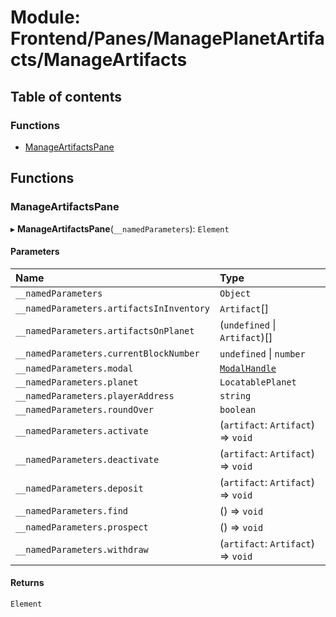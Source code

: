 # Module: Frontend/Panes/ManagePlanetArtifacts/ManageArtifacts

## Table of contents

### Functions

- [ManageArtifactsPane](Frontend_Panes_ManagePlanetArtifacts_ManageArtifacts.md#manageartifactspane)

## Functions

### ManageArtifactsPane

▸ **ManageArtifactsPane**(`__namedParameters`): `Element`

#### Parameters

| Name                                     | Type                                                                   |
| :--------------------------------------- | :--------------------------------------------------------------------- |
| `__namedParameters`                      | `Object`                                                               |
| `__namedParameters.artifactsInInventory` | `Artifact`[]                                                           |
| `__namedParameters.artifactsOnPlanet`    | (`undefined` \| `Artifact`)[]                                          |
| `__namedParameters.currentBlockNumber`   | `undefined` \| `number`                                                |
| `__namedParameters.modal`                | [`ModalHandle`](../interfaces/Frontend_Views_ModalPane.ModalHandle.md) |
| `__namedParameters.planet`               | `LocatablePlanet`                                                      |
| `__namedParameters.playerAddress`        | `string`                                                               |
| `__namedParameters.roundOver`            | `boolean`                                                              |
| `__namedParameters.activate`             | (`artifact`: `Artifact`) => `void`                                     |
| `__namedParameters.deactivate`           | (`artifact`: `Artifact`) => `void`                                     |
| `__namedParameters.deposit`              | (`artifact`: `Artifact`) => `void`                                     |
| `__namedParameters.find`                 | () => `void`                                                           |
| `__namedParameters.prospect`             | () => `void`                                                           |
| `__namedParameters.withdraw`             | (`artifact`: `Artifact`) => `void`                                     |

#### Returns

`Element`
